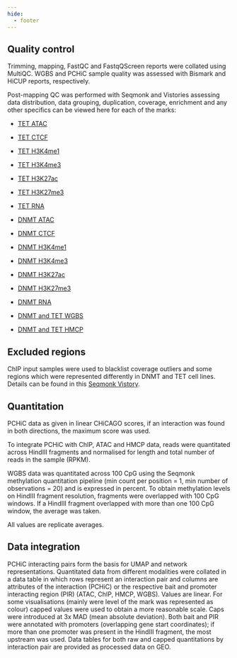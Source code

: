 ```yaml
---
hide:
  - footer
---
```


## Quality control

Trimming, mapping, FastQC and FastqQScreen reports were collated using MultiQC. WGBS and PCHiC sample quality was assessed with Bismark and HiCUP reports, respectively. 

Post-mapping QC was performed with Seqmonk and Vistories assessing data distribution, data grouping, duplication, coverage, enrichment and any other specifics can be viewed here for each of the marks:

- [TET ATAC](./QC/pluripotency_exit_TET_ATAC_pmQC.html)
- [TET CTCF](./QC/pluripotency_exit_TET_CTCF_pmQC.html)
- [TET H3K4me1](./QC/pluripotency_exit_TET_K4me1_pmQC.html)
- [TET H3K4me3](./QC/pluripotency_exit_TET_K4me3_pmQC.html)
- [TET H3K27ac](./QC/pluripotency_exit_TET_K27ac_pmQC.html)
- [TET H3K27me3](./QC/pluripotency_exit_TET_K27me3_pmQC.html)
- [TET RNA](./QC/pluripotency_exit_TET_RNA_pmQC.html)

- [DNMT ATAC](./QC/pluripotency_exit_DNMT_ATAC_pmQC.html)
- [DNMT CTCF](./QC/pluripotency_exit_DNMT_CTCF_pmQC.html)
- [DNMT H3K4me1](./QC/pluripotency_exit_DNMT_K4me1_pmQC.html)
- [DNMT H3K4me3](./QC/pluripotency_exit_DNMT_K4me3_pmQC.html)
- [DNMT H3K27ac](./QC/pluripotency_exit_DNMT_K27ac_pmQC.html)
- [DNMT H3K27me3](./QC/pluripotency_exit_DNMT_K27me3_pmQC.html)
- [DNMT RNA](./QC/pluripotency_exit_DNMT_RNA_pmQC.html)

- [DNMT and TET WGBS](./QC/pluripotency_exit_DNMT_TET_BS_QC.html)
- [DNMT and TET HMCP](./QC/pluripotency_exit_DNMT_TET_hmC_QC.html)


## Excluded regions

ChIP input samples were used to blacklist coverage outliers and some regions which were represented differently in DNMT and TET cell lines. Details can be found in this [Seqmonk Vistory](./QC/pluripotency_exit_input_comparison.html).


## Quantitation

PCHiC data as given in linear CHiCAGO scores, if an interaction was found in both directions, the maximum score was used.

To integrate PCHiC with ChIP, ATAC and HMCP data, reads were quantitated across HindIII fragments and normalised for length and total number of reads in the sample (RPKM).

WGBS data was quantitated across 100 CpG using the Seqmonk methylation quantitation pipeline (min count per position = 1, min number of observations = 20) and is expressed in percent. To obtain methylation levels on HindIII fragment resolution, fragments were overlapped with 100 CpG windows. If a HindIII fragment overlapped with more than one 100 CpG window, the average was taken.

All values are replicate averages.


## Data integration

PCHiC interacting pairs form the basis for UMAP and network representations. Quantitated data from different modalities were collated in a data table in which rows represent an interaction pair and columns are attributes of the interaction (PCHiC) or the respective bait and promoter interacting region (PIR) (ATAC, ChIP, HMCP, WGBS). Values are linear. For some visualisations (mainly were level of the mark was represented as colour) capped values were used to obtain a more reasonable scale. Caps were introduced at 3x MAD (mean absolute deviation). Both bait and PIR were annotated with promoters (overlapping gene start coordinates); if more than one promoter was present in the HindIII fragment, the most upstream was used. Data tables for both raw and capped quantitations by interaction pair are provided as processed data on GEO.


 




